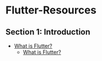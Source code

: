 # Flutter-Resources

## Section 1: Introduction

- [What is Flutter?](https://www.geeksforgeeks.org/what-is-flutter/)
    - [What is Flutter?](https://www.geeksforgeeks.org/what-is-flutter/)


